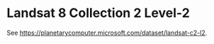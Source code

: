 # Landsat 8 Collection 2 Level-2

See https://planetarycomputer.microsoft.com/dataset/landsat-c2-l2.